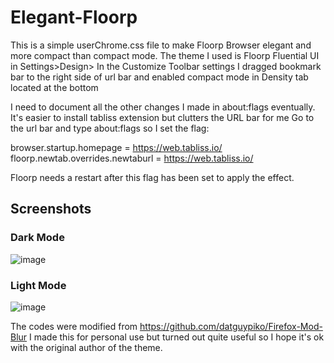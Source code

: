 # Elegant-Floorp 
This is a simple userChrome.css file to make Floorp Browser elegant and more compact than compact mode.
The theme I used is Floorp Fluential UI in Settings>Design>
In the Customize Toolbar settings I dragged bookmark bar to the right side of url bar and enabled compact mode in Density tab located at the bottom

I need to document all the other changes I made in about:flags eventually.
It's easier to install tabliss extension but clutters the URL bar for me 
Go to the url bar and type about:flags 
so I set the flag: 

browser.startup.homepage = https://web.tabliss.io/
floorp.newtab.overrides.newtaburl = https://web.tabliss.io/

Floorp needs a restart after this flag has been set to apply the effect.

## Screenshots
### Dark Mode
![image](https://github.com/user-attachments/assets/09790d43-f390-4cda-90b7-20b1e40e90ec)

### Light Mode
![image](https://github.com/user-attachments/assets/4126c559-8b82-4ce0-b33f-e15327294572)

The codes were modified from https://github.com/datguypiko/Firefox-Mod-Blur
I made this for personal use but turned out quite useful so I hope it's ok with the original author of the theme.
